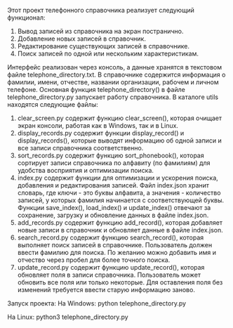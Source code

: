 Этот проект телефонного справочника реализует следующий функционал:
   1. Вывод записей из справочника на экран постранично.
   2. Добавление новых записей в справочник.
   3. Редактирование существующих записей в справочнике.
   4. Поиск записей по одной или нескольким характеристикам.

Интерфейс реализован через консоль, а данные хранятся в текстовом файле telephone_directory.txt. В справочнике содержится информация о фамилии, имени, отчестве, названии организации, рабочем и личном телефоне.
Основная функция telephone_directory() в файле telephone_directory.py запускает работу справочника.
В каталоге utils находятся следующие файлы:
   1. clear_screen.py содержит функцию clear_screen(), которая очищает экран консоли, работая как в Windows, так и в Linux.
   2. display_records.py содержит функции display_record() и display_records(), которые выводят информацию об одной записи и все записи справочника соответственно.
   3. sort_records.py содержит функцию sort_phonebook(), которая сортирует записи справочника по алфавиту (по фамилиям) для удобства восприятия и оптимизации поиска.
   4. index.py содержит функции для оптимизации и ускорения поиска, добавления и редактирования записей. Файл index.json хранит словарь, где ключи - это буквы алфавита, а значения - количество записей, у которых фамилия начинается с соответствующей буквы. Функции save_index(), load_index() и update_index() отвечают за сохранение, загрузку и обновление данных в файле index.json.
   5. add_records.py содержит функцию add_record(), которая добавляет новые записи в справочник и обновляет данные в файле index.json.
   6. search_record.py содержит функцию search_record(), которая выполняет поиск записей в справочнике. Пользователь должен ввести фамилию для поиска. По желанию можно добавить имя и отчество через пробел для более точного поиска.
   7. update_record.py содержит функцию update_record(), которая обновляет поля в записи справочника. Пользователь может обновить все поля или только некоторые. Для оставления поля без изменений требуется ввести старую информацию заново.

Запуск проекта:
На Windows:
python telephone_directory.py

На Linux:
python3 telephone_directory.py
